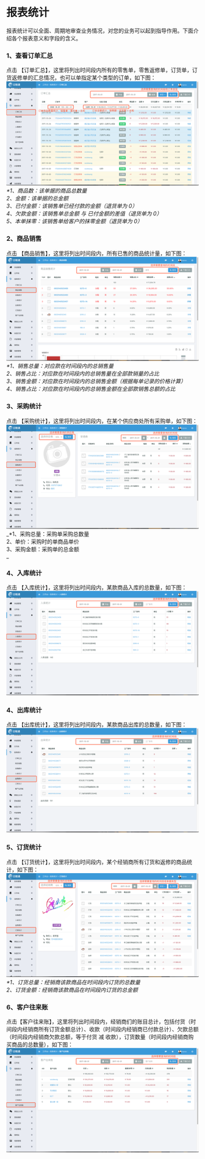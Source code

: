 # 报表统计

报表统计可以全面、周期地审查业务情况，对您的业务可以起到指导作用。下面介绍各个报表意义和字段的含义。

### 1、查看订单汇总

点击 【订单汇总】，这里将列出时间段内所有的零售单，零售返修单，订货单，订货返修单的汇总情况，也可以单指定某个类型的订单，如下图：![](/assets/bbtj-1.png)_\*1、商品数：该单据的商品总数量  
  2、金额：该单据的总金额  
  3、已付金额：该销售单已经付款的金额（退货单为 0）  
  4、欠款金额：该销售单总金额 与 已付金额的差值（退货单为 0）  
  5、本单抹零：该销售单给客户的抹零金额（退货单为 0）_

### 2、商品销售

点击 【商品销售】，这里将列出时间段内，所有已售的商品统计量，如下图：  
![](/assets/bbtj-2.png)_\*1、销售总量：对应款在时间段内的总销售量  
  2、销售占比：对应款在时间段内的总销售量在全部款销量的占比  
  3、销售金额：对应款在时间段内的总销售金额（根据每单记录的价格计算）  
  4、销售占比：对应款在时间段内的总销售金额在全部款销售总额的占比_

### 3、采购统计

点击 【采购统计】，这里将列出时间段内，在某个供应商处所有采购单，如下图：  
![](/assets/bbtj-4.png)  
_\*1、采购总量：采购单采购总数量  
  2、单价：采购时的单商品单价  
  3、采购金额：采购单的总金额  
_

### 4、入库统计

点击 【入库统计】，这里将列出时间段内，某款商品入库的总数量，如下图：![](/assets/bbtj-5.png)

### 4、出库统计

点击 【出库统计】，这里将列出时间段内，某款商品出库的总数量，如下图：![](/assets/bbtj-6.png)

### 5、订货统计

点击 【订货统计】，这里将列出时间段内，某个经销商所有订货和返修的商品统计，如下图：  
![](/assets/bbtj-7.png)_\*1、订货总量：经销商该款商品在时间段内订货的总数量  
  2、订货金额：经销商该款商品在时间段内订货的总金额_

### 6、客户往来账

点击【客户往来账】，这里将列出时间段内，经销商们的账目总计，包括付货（时间段内经销商所有订货金额总计）、收款（时间段内经销商已付款总计）、欠款总额（时间段内经销商欠款总额，等于付货 减 收款），订货数量（时间段内经销商购买商品的总数量），如下图：![](/assets/dhtj-8.png)





